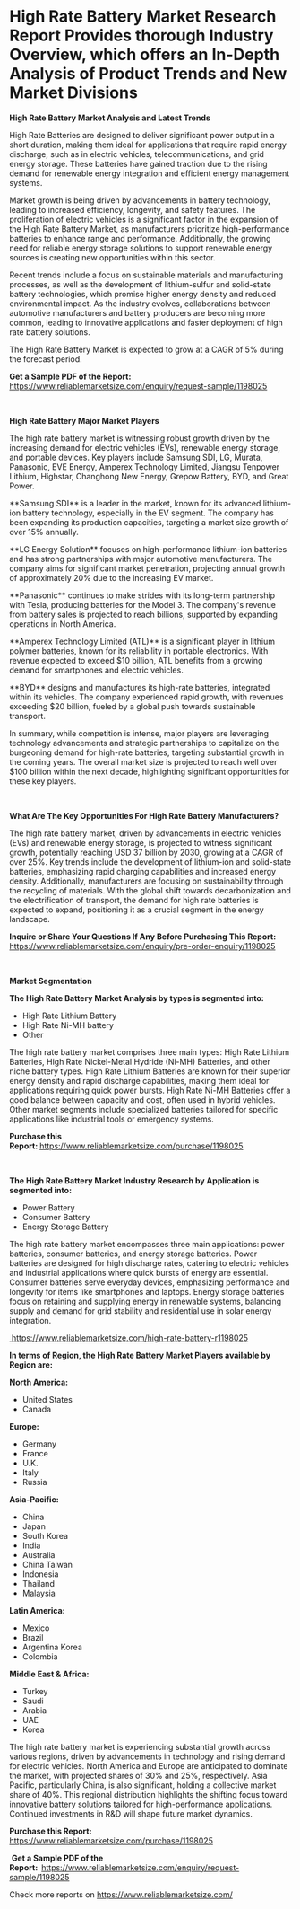 <p><h1>High Rate Battery Market Research Report Provides thorough Industry Overview, which offers an In-Depth Analysis of Product Trends and New Market Divisions</h1></p><p><strong>High Rate Battery Market Analysis and Latest Trends</strong></p>
<p><p>High Rate Batteries are designed to deliver significant power output in a short duration, making them ideal for applications that require rapid energy discharge, such as in electric vehicles, telecommunications, and grid energy storage. These batteries have gained traction due to the rising demand for renewable energy integration and efficient energy management systems.</p><p>Market growth is being driven by advancements in battery technology, leading to increased efficiency, longevity, and safety features. The proliferation of electric vehicles is a significant factor in the expansion of the High Rate Battery Market, as manufacturers prioritize high-performance batteries to enhance range and performance. Additionally, the growing need for reliable energy storage solutions to support renewable energy sources is creating new opportunities within this sector.</p><p>Recent trends include a focus on sustainable materials and manufacturing processes, as well as the development of lithium-sulfur and solid-state battery technologies, which promise higher energy density and reduced environmental impact. As the industry evolves, collaborations between automotive manufacturers and battery producers are becoming more common, leading to innovative applications and faster deployment of high rate battery solutions.</p><p>The High Rate Battery Market is expected to grow at a CAGR of 5% during the forecast period.</p></p>
<p><strong>Get a Sample PDF of the Report:&nbsp;</strong> <a href="https://www.reliablemarketsize.com/enquiry/request-sample/1198025?utm_campaign=1884&utm_medium=2&utm_source=Github&utm_content=ia&utm_term=13022025&utm_id=high-rate-battery">https://www.reliablemarketsize.com/enquiry/request-sample/1198025</a></p>
<p>&nbsp;</p>
<p><strong>High Rate Battery Major Market Players</strong></p>
<p><p>The high rate battery market is witnessing robust growth driven by the increasing demand for electric vehicles (EVs), renewable energy storage, and portable devices. Key players include Samsung SDI, LG, Murata, Panasonic, EVE Energy, Amperex Technology Limited, Jiangsu Tenpower Lithium, Highstar, Changhong New Energy, Grepow Battery, BYD, and Great Power.</p><p>**Samsung SDI** is a leader in the market, known for its advanced lithium-ion battery technology, especially in the EV segment. The company has been expanding its production capacities, targeting a market size growth of over 15% annually.</p><p>**LG Energy Solution** focuses on high-performance lithium-ion batteries and has strong partnerships with major automotive manufacturers. The company aims for significant market penetration, projecting annual growth of approximately 20% due to the increasing EV market.</p><p>**Panasonic** continues to make strides with its long-term partnership with Tesla, producing batteries for the Model 3. The company's revenue from battery sales is projected to reach billions, supported by expanding operations in North America.</p><p>**Amperex Technology Limited (ATL)** is a significant player in lithium polymer batteries, known for its reliability in portable electronics. With revenue expected to exceed $10 billion, ATL benefits from a growing demand for smartphones and electric vehicles.</p><p>**BYD** designs and manufactures its high-rate batteries, integrated within its vehicles. The company experienced rapid growth, with revenues exceeding $20 billion, fueled by a global push towards sustainable transport.</p><p>In summary, while competition is intense, major players are leveraging technology advancements and strategic partnerships to capitalize on the burgeoning demand for high-rate batteries, targeting substantial growth in the coming years. The overall market size is projected to reach well over $100 billion within the next decade, highlighting significant opportunities for these key players.</p></p>
<p>&nbsp;</p>
<p><strong>What Are The Key Opportunities For High Rate Battery Manufacturers?</strong></p>
<p><p>The high rate battery market, driven by advancements in electric vehicles (EVs) and renewable energy storage, is projected to witness significant growth, potentially reaching USD 37 billion by 2030, growing at a CAGR of over 25%. Key trends include the development of lithium-ion and solid-state batteries, emphasizing rapid charging capabilities and increased energy density. Additionally, manufacturers are focusing on sustainability through the recycling of materials. With the global shift towards decarbonization and the electrification of transport, the demand for high rate batteries is expected to expand, positioning it as a crucial segment in the energy landscape.</p></p>
<p><strong>Inquire or Share Your Questions If Any Before Purchasing This Report:</strong> <a href="https://www.reliablemarketsize.com/enquiry/pre-order-enquiry/1198025?utm_campaign=1884&utm_medium=2&utm_source=Github&utm_content=ia&utm_term=13022025&utm_id=high-rate-battery">https://www.reliablemarketsize.com/enquiry/pre-order-enquiry/1198025</a></p>
<p>&nbsp;</p>
<p><strong>Market Segmentation</strong></p>
<p><strong>The High Rate Battery Market Analysis by types is segmented into:</strong></p>
<p><ul><li>High Rate Lithium Battery</li><li>High Rate Ni-MH battery</li><li>Other</li></ul></p>
<p><p>The high rate battery market comprises three main types: High Rate Lithium Batteries, High Rate Nickel-Metal Hydride (Ni-MH) Batteries, and other niche battery types. High Rate Lithium Batteries are known for their superior energy density and rapid discharge capabilities, making them ideal for applications requiring quick power bursts. High Rate Ni-MH Batteries offer a good balance between capacity and cost, often used in hybrid vehicles. Other market segments include specialized batteries tailored for specific applications like industrial tools or emergency systems.</p></p>
<p><strong>Purchase this Report:&nbsp;</strong><a href="https://www.reliablemarketsize.com/purchase/1198025?utm_campaign=1884&utm_medium=2&utm_source=Github&utm_content=ia&utm_term=13022025&utm_id=high-rate-battery">https://www.reliablemarketsize.com/purchase/1198025</a></p>
<p>&nbsp;</p>
<p><strong>The High Rate Battery Market Industry Research by Application is segmented into:</strong></p>
<p><ul><li>Power Battery</li><li>Consumer Battery</li><li>Energy Storage Battery</li></ul></p>
<p><p>The high rate battery market encompasses three main applications: power batteries, consumer batteries, and energy storage batteries. Power batteries are designed for high discharge rates, catering to electric vehicles and industrial applications where quick bursts of energy are essential. Consumer batteries serve everyday devices, emphasizing performance and longevity for items like smartphones and laptops. Energy storage batteries focus on retaining and supplying energy in renewable systems, balancing supply and demand for grid stability and residential use in solar energy integration.</p></p>
<p><a href="https://www.reliablemarketsize.com/high-rate-battery-r1198025?utm_campaign=1884&utm_medium=2&utm_source=Github&utm_content=ia&utm_term=13022025&utm_id=high-rate-battery">&nbsp;https://www.reliablemarketsize.com/high-rate-battery-r1198025</a></p>
<p><strong>In terms of Region, the High Rate Battery Market Players available by Region are:</strong></p>
<p>
    <p> <strong> North America: </strong>
        <ul>
            <li>United States</li>
            <li>Canada</li>
        </ul>
        </p> 
    <p> <strong> Europe: </strong>
        <ul>
            <li>Germany</li>
            <li>France</li>
            <li>U.K.</li>
            <li>Italy</li>
            <li>Russia</li>
        </ul>
        </p> 
    <p> <strong> Asia-Pacific: </strong>
        <ul>
            <li>China</li>
            <li>Japan</li>
            <li>South Korea</li>
            <li>India</li>
            <li>Australia</li>
            <li>China Taiwan</li>
            <li>Indonesia</li>
            <li>Thailand</li>
            <li>Malaysia</li>
        </ul>
        </p> 
    <p> <strong> Latin America: </strong>
        <ul>
            <li>Mexico</li>
            <li>Brazil</li>
            <li>Argentina Korea</li>
            <li>Colombia</li>
        </ul>
        </p> 
    <p> <strong> Middle East & Africa: </strong>
        <ul>
            <li>Turkey</li>
            <li>Saudi</li>
            <li>Arabia</li>
            <li>UAE</li>
            <li>Korea</li>
        </ul>
    </p>
    </p>
<p><p>The high rate battery market is experiencing substantial growth across various regions, driven by advancements in technology and rising demand for electric vehicles. North America and Europe are anticipated to dominate the market, with projected shares of 30% and 25%, respectively. Asia Pacific, particularly China, is also significant, holding a collective market share of 40%. This regional distribution highlights the shifting focus toward innovative battery solutions tailored for high-performance applications. Continued investments in R&D will shape future market dynamics.</p></p>
<p><strong>Purchase this Report: </strong><a href="https://www.reliablemarketsize.com/purchase/1198025?utm_campaign=1884&utm_medium=2&utm_source=Github&utm_content=ia&utm_term=13022025&utm_id=high-rate-battery">https://www.reliablemarketsize.com/purchase/1198025</a></p>
<p>&nbsp;<strong>Get a Sample PDF of the Report:&nbsp;&nbsp;</strong><a href="https://www.reliablemarketsize.com/enquiry/request-sample/1198025?utm_campaign=1884&utm_medium=2&utm_source=Github&utm_content=ia&utm_term=13022025&utm_id=high-rate-battery">https://www.reliablemarketsize.com/enquiry/request-sample/1198025</a></p>
<p><strong></strong></p>
<p>Check more reports on <a href="https://www.reliablemarketsize.com/?utm_campaign=1884&utm_medium=2&utm_source=Github&utm_content=ia&utm_term=13022025&utm_id=high-rate-battery">https://www.reliablemarketsize.com/</a></p>